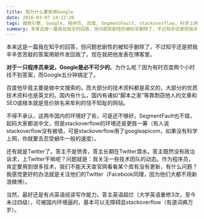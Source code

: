 ```yaml
---
title: 我为什么要使用Google
date: 2016-03-07 14:12:26
tags: 搜索引擎, Google, 程序员, 百度, SegmentFault, stackoverflow, 科学上网, Twitter, 脚本之家, 知乎
summary: 本来这是一篇我在知乎的回答，但问题悲剧性的被知乎删除了，不过知乎还是把我辛辛苦苦敲的答案用邮件发回我了。现在我把他发表在博客里。
---
```


本来这是一篇我在知乎的回答，但问题悲剧性的被知乎删除了，不过知乎还是把我辛辛苦苦敲的答案用邮件发回我了。现在我把他发表在博客里。

**对于一只程序员来说，Google是必不可少的**。为什么呢？因为有时百度两个小时找不到答案，而Google五分钟搞定了。

百度他毕竟主要是做中文搜索的。而大部分的技术资料都是英文的，大部分的优质技术资料也是英文的。国内有什么，国内有诸如“脚本之家”等靠剽窃他人的文章和SEO或根本就是竞价排名来牟利的恬不知耻的网站。

不得不承认，这两年国内的环境好了些，可是还不够好。SegmentFault也不错，起码大家都说中文，但是stackoverflow的环境还是更胜一筹（有人说stackoverflow没有被墙，可是stackoverflow用了googleapicom，如果没有科学上网，你就要去忍受蜗牛一般的速度）。

还有就是Twitter了。答主不是愤青，答主长期在Twitter潜水。答主既然没有政治诉求，上Twitter干嘛呢？问题就是：我关注一些技术团队的动态。作为程序员，肯定要用到很多技术，我们不能天天查官网看看某个库有没有更新，有什么问题？我感觉更好的办法就是关注他们的Twitter（Facebook同理，因为他们大都不用新浪微博）。

当然，最好还是有点英语阅读写作能力。答主英语超烂（大学英语重修3次，至今未过四级），可被国内环境逼的，基本可以无障碍逛stackoverflow（有道词典万岁）。